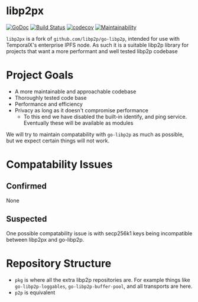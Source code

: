 # libp2px

[![GoDoc](https://godoc.org/github.com/RTradeLtd/libp2px?status.svg)](https://godoc.org/github.com/RTradeLtd/libp2px) [![Build Status](https://travis-ci.com/RTradeLtd/libp2px.svg?branch=master)](https://travis-ci.com/RTradeLtd/libp2px) [![codecov](https://codecov.io/gh/RTradeLtd/libp2px/branch/master/graph/badge.svg)](https://codecov.io/gh/RTradeLtd/libp2px) [![Maintainability](https://api.codeclimate.com/v1/badges/eb5732a9c3200416782f/maintainability)](https://codeclimate.com/github/RTradeLtd/libp2px/maintainability)

`libp2px` is a fork of `github.com/libp2p/go-libp2p`, intended for use with TemporalX's enterprise IPFS node. As such it is a suitable libp2p library for projects that want a more performant and well tested libp2p codebase

# Project Goals

* A more maintainable and approachable codebase 
* Thoroughly tested code base
* Performance and efficiency
* Privacy as long as it doesn't compromise performance
  * To this end we have disabled the built-in identify, and ping service. Eventually these will be available as modules

We will try to maintain compatability with `go-libp2p` as much as possible, but we expect certain things will not work.

# Compatability Issues

## Confirmed

None

## Suspected

One possible compatability issue is with secp256k1 keys being incompatible between libp2px and go-libp2p.

# Repository Structure

* `pkg` is where all the extra libp2p repositories are. For example things like `go-libp2p-loggables`, `go-libp2p-buffer-pool`, and all transports are here.
* `p2p` is equivalent
